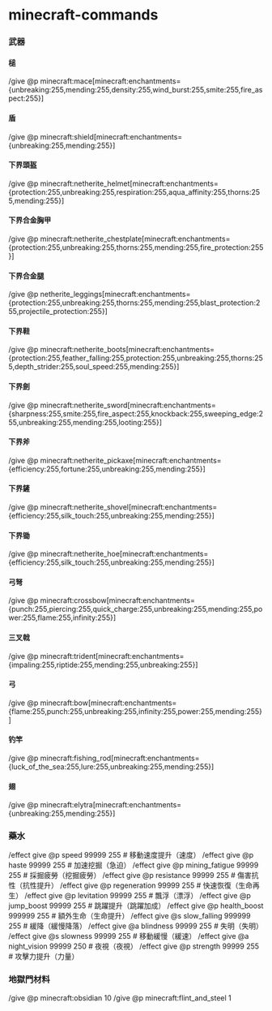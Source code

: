 # minecraft-commands

### 武器

#### 槌
/give @p minecraft:mace[minecraft:enchantments={unbreaking:255,mending:255,density:255,wind_burst:255,smite:255,fire_aspect:255}]

#### 盾
/give @p minecraft:shield[minecraft:enchantments={unbreaking:255,mending:255}]

#### 下界頭盔
/give @p minecraft:netherite_helmet[minecraft:enchantments={protection:255,unbreaking:255,respiration:255,aqua_affinity:255,thorns:255,mending:255}]

#### 下界合金胸甲
/give @p minecraft:netherite_chestplate[minecraft:enchantments={protection:255,unbreaking:255,thorns:255,mending:255,fire_protection:255}]

#### 下界合金腿
/give @p netherite_leggings[minecraft:enchantments={protection:255,unbreaking:255,thorns:255,mending:255,blast_protection:255,projectile_protection:255}]

#### 下界鞋
/give @p minecraft:netherite_boots[minecraft:enchantments={protection:255,feather_falling:255,protection:255,unbreaking:255,thorns:255,depth_strider:255,soul_speed:255,mending:255}]

#### 下界劍
/give @p minecraft:netherite_sword[minecraft:enchantments={sharpness:255,smite:255,fire_aspect:255,knockback:255,sweeping_edge:255,unbreaking:255,mending:255,looting:255}]

#### 下界斧
/give @p minecraft:netherite_pickaxe[minecraft:enchantments={efficiency:255,fortune:255,unbreaking:255,mending:255}]

#### 下界鏟
/give @p minecraft:netherite_shovel[minecraft:enchantments={efficiency:255,silk_touch:255,unbreaking:255,mending:255}]

#### 下界锄
/give @p minecraft:netherite_hoe[minecraft:enchantments={efficiency:255,silk_touch:255,unbreaking:255,mending:255}]

#### 弓弩
/give @p minecraft:crossbow[minecraft:enchantments={punch:255,piercing:255,quick_charge:255,unbreaking:255,mending:255,power:255,flame:255,infinity:255}]

#### 三叉戟
/give @p minecraft:trident[minecraft:enchantments={impaling:255,riptide:255,mending:255,unbreaking:255}]

#### 弓
/give @p minecraft:bow[minecraft:enchantments={flame:255,punch:255,unbreaking:255,infinity:255,power:255,mending:255}]

#### 钓竿
/give @p minecraft:fishing_rod[minecraft:enchantments={luck_of_the_sea:255,lure:255,unbreaking:255,mending:255}]

#### 翅
/give @p minecraft:elytra[minecraft:enchantments={unbreaking:255,mending:255}]


### 藥水

/effect give @p speed 99999 255             # 移動速度提升（速度）
/effect give @p haste 99999 255             # 加速挖掘（急迫）
/effect give @p mining_fatigue 99999 255    # 採掘疲勞（挖掘疲勞）
/effect give @p resistance 99999 255        # 傷害抗性（抗性提升）
/effect give @p regeneration 99999 255      # 快速恢復（生命再生）
/effect give @p levitation 99999 255        # 飄浮（漂浮）
/effect give @p jump_boost 99999 255        # 跳躍提升（跳躍加成）
/effect give @p health_boost 999999 255     # 額外生命（生命提升）
/effect give @s slow_falling 999999 255     # 緩降（緩慢降落）
/effect give @a blindness 99999 255         # 失明（失明）
/effect give @s slowness 99999 255          # 移動緩慢（緩速）
/effect give @a night_vision 99999 250      # 夜視（夜視）
/effect give @p strength 99999 255          # 攻擊力提升（力量）

### 地獄門材料
/give @p minecraft:obsidian 10
/give @p minecraft:flint_and_steel 1
